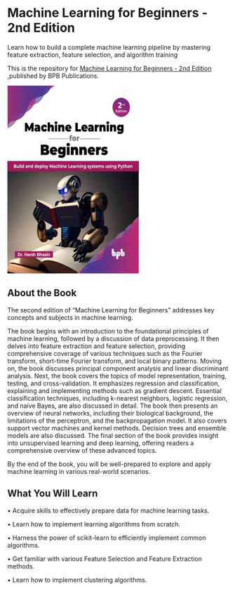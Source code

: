# Machine Learning for Beginners - 2nd Edition

Learn how to build a complete machine learning pipeline by mastering feature extraction, feature selection, and algorithm training

This is the repository for [Machine Learning for Beginners - 2nd Edition
](https://bpbonline.com/products/simulation-driven-electronics-design?variant=42869556576456),published by BPB Publications.

<img src="9789355515636.jpg">

## About the Book
The second edition of “Machine Learning for Beginners” addresses key concepts and subjects in machine learning. 

The book begins with an introduction to the foundational principles of machine learning, followed by a discussion of data preprocessing. It then delves into feature extraction and feature selection, providing comprehensive coverage of various techniques such as the Fourier transform, short-time Fourier transform, and local binary patterns. Moving on, the book discusses principal component analysis and linear discriminant analysis. Next, the book covers the topics of model representation, training, testing, and cross-validation. It emphasizes regression and classification, explaining and implementing methods such as gradient descent. Essential classification techniques, including k-nearest neighbors, logistic regression, and naive Bayes, are also discussed in detail. The book then presents an overview of neural networks, including their biological background, the limitations of the perceptron, and the backpropagation model. It also covers support vector machines and kernel methods. Decision trees and ensemble models are also discussed. The final section of the book provides insight into unsupervised learning and deep learning, offering readers a comprehensive overview of these advanced topics.

By the end of the book, you will be well-prepared to explore and apply machine learning in various real-world scenarios.

## What You Will Learn
•  Acquire skills to effectively prepare data for machine learning tasks.

•  Learn how to implement learning algorithms from scratch.

•  Harness the power of scikit-learn to efficiently implement common algorithms.

•  Get familiar with various Feature Selection and Feature Extraction methods.

•  Learn how to implement clustering algorithms.

